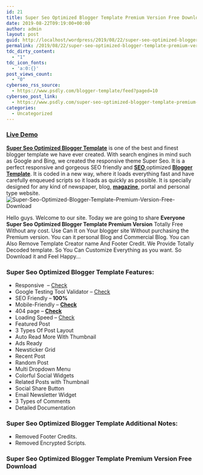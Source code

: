 ```yaml
---
id: 21
title: Super Seo Optimized Blogger Template Premium Version Free Download
date: 2019-08-22T09:19:00+00:00
author: admin
layout: post
guid: http://localhost/wordpress/2019/08/22/super-seo-optimized-blogger-template-premium-version-free-download/
permalink: /2019/08/22/super-seo-optimized-blogger-template-premium-version-free-download/
tdc_dirty_content:
  - "1"
tdc_icon_fonts:
  - 'a:0:{}'
post_views_count:
  - "0"
cyberseo_rss_source:
  - https://www.psdly.com/blogger-template/feed?paged=10
cyberseo_post_link:
  - https://www.psdly.com/super-seo-optimized-blogger-template-premium-version-free-download
categories:
  - Uncategorized
---
```

### <span><a href="https://super-seo-templatesyard.blogspot.com/" target="_blank" rel="nofollow noopener noreferrer">Live Demo</a></span>

<div class="separator">
  <span><span><span><b><a href="https://www.psdly.com/2019/08/Super-Seo-Optimized-Blogger-Template-Premium-Version-Free-Download.html" target="_blank" rel="noopener noreferrer">Super Seo Optimized Blogger Template</a></b></span></span><span> is one of the best and finest blogger template we have ever created. With search engines in mind such as Google and Bing, we created the responsive theme Super Seo. It is a perfect responsive and gorgeous SEO friendly and&nbsp;</span><a href="https://www.psdly.com/2019/08/Super-Seo-Optimized-Blogger-Template-Premium-Version-Free-Download.html" target="_blank" rel="noopener noreferrer"><span><b><span>SEO</span></b></span><span>&nbsp;</span></a><span>optimized </span><span><span><b><a href="https://www.psdly.com/2019/08/Super-Seo-Optimized-Blogger-Template-Premium-Version-Free-Download.html" target="_blank" rel="noopener noreferrer">Blogger </a><a href="https://www.psdly.com/2019/08/Super-Seo-Optimized-Blogger-Template-Premium-Version-Free-Download.html" target="_blank" rel="noopener noreferrer">Template</a></b></span></span><span>. It is coded in a new way, where it loads everything fast and have carefully enqueued scripts so it loads as quickly as possible. It is</span><span> specially designed for any kind of newspaper, blog, </span><span><span><b><a href="https://www.psdly.com/2019/08/Super-Seo-Optimized-Blogger-Template-Premium-Version-Free-Download.html" target="_blank" rel="noopener noreferrer">magazine</a></b></span></span><span>, portal and personal type website.</span></span>
</div>

<div class="separator">
  <img title="Super-Seo-Optimized-Blogger-Template-Premium-Version-Free-Download" src="https://i1.wp.com/www.psdly.com/wp-content/uploads/2019/08/Super-Seo-Optimized-Blogger-Template-Premium-Version-Free-Download-1.jpg?ssl=1" alt="Super-Seo-Optimized-Blogger-Template-Premium-Version-Free-Download" border="0" data-original-height="365" data-original-width="640" data-recalc-dims="1" />
</div>

<span><span>Hello guys. Welcome to our site. Today we are going to share </span><b><span>Everyone Super Seo Optimized Blogger Template Premium Version</span></b><span>&nbsp;Totally Free Without any cost. Use Can It on Your blogger site Without purchasing the Premium version. You can it personal Blog and Commercial Blog. You can Also Remove Template Creator name And Footer Credit. We Provide Totally Decoded template. So You Can Customize Everything as you want. So Download it and Feel Happy..</span></span><span>.</span>

### **<span>Super Seo Optimized Blogger Template Features:</span>**

  * <span><span>Responsive&nbsp; –</span><span>&nbsp;</span><a href="http://www.responsinator.com/?url=https%3A%2F%2Fsuper-seo-templatesyard.blogspot.com%2F" target="_blank" rel="noopener noreferrer nofollow"><span>Check</span></a></span>
  * <span><span>Google Testing Tool Validator –</span><span>&nbsp;</span><a href="https://search.google.com/structured-data/testing-tool/u/0/#url=https%3A%2F%2Fsuper-seo-templatesyard.blogspot.com%2F" target="_blank" rel="noopener noreferrer nofollow"><span>Check</span></a></span>
  * <span><span>SEO Friendly –</span><b>&nbsp;100%</b></span>
  * <span><span>Mobile-Friendly –</span><span>&nbsp;</span><b><a href="https://search.google.com/test/mobile-friendly?id=8gdytcpLa0vajDhM3eN_Gg" target="_blank" rel="noopener noreferrer nofollow"><span>Check</span></a></b></span>
  * <span><span>404 page –</span><span>&nbsp;</span><b><a href="https://super-seo-templatesyard.blogspot.com/templatesyard" target="_blank" rel="noopener noreferrer nofollow"><span>Check</span></a></b></span>
  * <span><span>Loading Speed –</span><span>&nbsp;</span><a href="https://tools.pingdom.com/#59b14fa394800000" target="_blank" rel="noopener noreferrer nofollow"><span>Check</span></a></span>
  * <span><span>Featured Post</span></span>
  * <span><span>3 Types Of Post Layout</span></span>
  * <span><span>Auto Read More With Thumbnail</span></span>
  * <span><span>Ads Ready</span></span>
  * <span><span>Newsticker Grid</span></span>
  * <span><span>Recent Post</span></span>
  * <span><span>Random Post</span></span>
  * <span><span>Multi Dropdown Menu</span></span>
  * <span><span>Colorful Social Widgets</span></span>
  * <span><span>Related Posts with Thumbnail</span></span>
  * <span><span>Social Share Button</span></span>
  * <span><span>Email Newsletter Widget</span></span>
  * <span><span>3 Types of Comments&nbsp;</span></span>
  * <span><span>Detailed Documentation</span></span>

### **<span>Super Seo Optimized Blogger Template Additional Notes:</span>**

  * <span><span>Removed</span><span>&nbsp;</span><span class="paid_template">Footer Credits.</span></span>
  * <span><span>Removed Encrypted Scripts.</span></span>

### <span><span>Super Seo Optimized Blogger Template Premium Version Free Download</span></span>